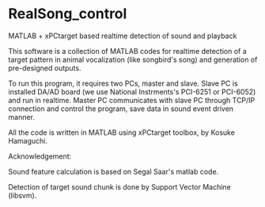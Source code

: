 RealSong_control
================

MATLAB + xPCtarget based realtime detection of sound and playback 

This software is a collection of MATLAB codes for realtime detection 
of a target pattern in animal vocalization (like songbird's song) 
and generation of pre-designed outputs. 

To run this program, it requires two PCs, master and slave. 
Slave PC is installed DA/AD board (we use National Instrments's 
PCI-6251 or PCI-6052) and run in realtime. 
Master PC communicates with slave PC through TCP/IP connection 
and control the program, save data in sound event driven manner. 

All the code is written in MATLAB using xPCtarget toolbox, by Kosuke Hamaguchi.



Acknowledgement:

Sound feature calculation is based on Segal Saar's matlab code.

Detection of target sound chunk is done by Support Vector Machine (libsvm).
